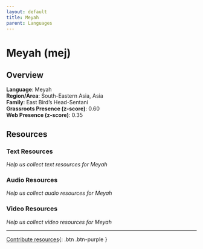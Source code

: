 ```yaml
---
layout: default
title: Meyah
parent: Languages
---
```


# Meyah (mej)

## Overview

**Language**: Meyah  
**Region/Area**: South-Eastern Asia, Asia  
**Family**: East Bird’s Head-Sentani  
**Grassroots Presence (z-score)**: 0.60  
**Web Presence (z-score)**: 0.35  

## Resources

### Text Resources
*Help us collect text resources for Meyah*

### Audio Resources
*Help us collect audio resources for Meyah*

### Video Resources
*Help us collect video resources for Meyah*

---

[Contribute resources](https://forms.office.com/e/1SfLJx3u1r){: .btn .btn-purple }

